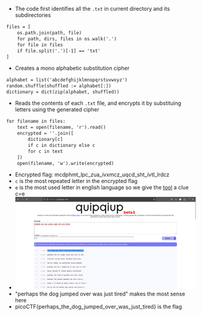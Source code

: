 - The code first identifies all the `.txt` in current directory and its subdirectories
```
files = [
    os.path.join(path, file)
    for path, dirs, files in os.walk('.')
    for file in files
    if file.split('.')[-1] == 'txt'
]
```
- Creates a mono alphabetic substitution cipher
```
alphabet = list('abcdefghijklmnopqrstuvwxyz')
random.shuffle(shuffled := alphabet[:])
dictionary = dict(zip(alphabet, shuffled))
``` 
- Reads the contents of each `.txt` file, and encrypts it by substituing letters using the generated cipher  
```
for filename in files:
    text = open(filename, 'r').read()
    encrypted = ''.join([
        dictionary[c]
        if c in dictionary else c
        for c in text
    ])
    open(filename, 'w').write(encrypted)
```
- Encrypted flag: mcdphmt_lpc_zua_ivxmcz_uqcd_sht_ivtl_lrdcz
- `c` is the most repeated letter in the encrypted flag
- `e` is the most used letter in english language so we give the [tool](https://quipqiup.com/) a clue c=e
- ![alt text](image.png)
- "perhaps the dog jumped over was just tired" makes the most sense here 
-  picoCTF{perhaps_the_dog_jumped_over_was_just_tired} is the flag
